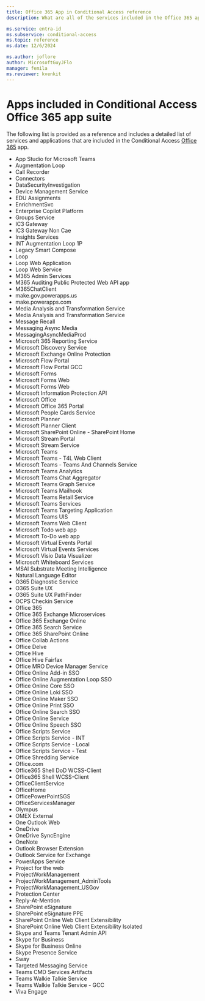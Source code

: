 ```yaml
---
title: Office 365 App in Conditional Access reference
description: What are all of the services included in the Office 365 app in Microsoft Entra Conditional Access

ms.service: entra-id
ms.subservice: conditional-access
ms.topic: reference
ms.date: 12/6/2024

ms.author: joflore
author: MicrosoftGuyJFlo
manager: femila
ms.reviewer: kvenkit
---
```


# Apps included in Conditional Access Office 365 app suite

The following list is provided as a reference and includes a detailed list of services and applications that are included in the Conditional Access [Office 365](concept-conditional-access-cloud-apps.md#office-365) app.

- App Studio for Microsoft Teams
- Augmentation Loop
- Call Recorder
- Connectors
- DataSecurityInvestigation
- Device Management Service
- EDU Assignments
- EnrichmentSvc
- Enterprise Copilot Platform
- Groups Service
- IC3 Gateway
- IC3 Gateway Non Cae
- Insights Services
- INT Augmentation Loop 1P
- Legacy Smart Compose
- Loop
- Loop Web Application
- Loop Web Service
- M365 Admin Services
- M365 Auditing Public Protected Web API app
- M365ChatClient
- make.gov.powerapps.us
- make.powerapps.com
- Media Analysis and Transformation Service
- Media Analysis and Transformation Service
- Message Recall
- Messaging Async Media
- MessagingAsyncMediaProd
- Microsoft 365 Reporting Service
- Microsoft Discovery Service
- Microsoft Exchange Online Protection
- Microsoft Flow Portal
- Microsoft Flow Portal GCC
- Microsoft Forms
- Microsoft Forms Web
- Microsoft Forms Web
- Microsoft Information Protection API
- Microsoft Office
- Microsoft Office 365 Portal
- Microsoft People Cards Service
- Microsoft Planner
- Microsoft Planner Client
- Microsoft SharePoint Online - SharePoint Home
- Microsoft Stream Portal
- Microsoft Stream Service
- Microsoft Teams
- Microsoft Teams - T4L Web Client
- Microsoft Teams - Teams And Channels Service
- Microsoft Teams Analytics
- Microsoft Teams Chat Aggregator
- Microsoft Teams Graph Service
- Microsoft Teams Mailhook
- Microsoft Teams Retail Service
- Microsoft Teams Services
- Microsoft Teams Targeting Application
- Microsoft Teams UIS
- Microsoft Teams Web Client
- Microsoft Todo web app
- Microsoft To-Do web app
- Microsoft Virtual Events Portal
- Microsoft Virtual Events Services
- Microsoft Visio Data Visualizer
- Microsoft Whiteboard Services
- MSAI Substrate Meeting Intelligence
- Natural Language Editor
- O365 Diagnostic Service
- O365 Suite UX
- O365 Suite UX PathFinder
- OCPS Checkin Service
- Office 365
- Office 365 Exchange Microservices
- Office 365 Exchange Online
- Office 365 Search Service
- Office 365 SharePoint Online
- Office Collab Actions
- Office Delve
- Office Hive
- Office Hive Fairfax
- Office MRO Device Manager Service
- Office Online Add-in SSO
- Office Online Augmentation Loop SSO
- Office Online Core SSO
- Office Online Loki SSO
- Office Online Maker SSO
- Office Online Print SSO
- Office Online Search SSO
- Office Online Service
- Office Online Speech SSO
- Office Scripts Service
- Office Scripts Service - INT
- Office Scripts Service - Local
- Office Scripts Service - Test
- Office Shredding Service
- Office.com
- Office365 Shell DoD WCSS-Client
- Office365 Shell WCSS-Client
- OfficeClientService
- OfficeHome
- OfficePowerPointSGS
- OfficeServicesManager
- Olympus
- OMEX External
- One Outlook Web
- OneDrive
- OneDrive SyncEngine
- OneNote
- Outlook Browser Extension
- Outlook Service for Exchange
- PowerApps Service
- Project for the web
- ProjectWorkManagement
- ProjectWorkManagement_AdminTools
- ProjectWorkManagement_USGov
- Protection Center
- Reply-At-Mention
- SharePoint eSignature
- SharePoint eSignature PPE
- SharePoint Online Web Client Extensibility
- SharePoint Online Web Client Extensibility Isolated
- Skype and Teams Tenant Admin API
- Skype for Business
- Skype for Business Online
- Skype Presence Service
- Sway
- Targeted Messaging Service
- Teams CMD Services Artifacts
- Teams Walkie Talkie Service
- Teams Walkie Talkie Service - GCC
- Viva Engage
  
